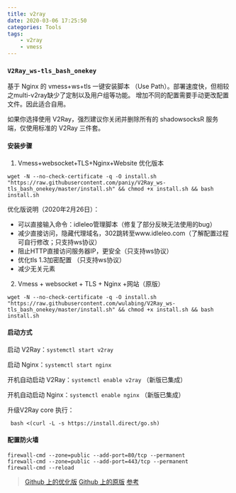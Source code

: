 ```yaml
---
title: v2ray
date: 2020-03-06 17:25:50
categories: Tools
tags:
    - v2ray
    - vmess 
---
```


### `V2Ray_ws-tls_bash_onekey`


基于 Nginx 的 vmess+ws+tls 一键安装脚本 （Use Path）。部署速度快，但相较之multi-v2ray缺少了定制以及用户组等功能。 增加不同的配置需要手动更改配置文件。因此适合自用。

如果你选择使用 V2Ray，强烈建议你关闭并删除所有的 shadowsocksR 服务端，仅使用标准的 V2Ray 三件套。

#### 安装步骤

1. Vmess+websocket+TLS+Nginx+Website 优化版本

```
wget -N --no-check-certificate -q -O install.sh "https://raw.githubusercontent.com/paniy/V2Ray_ws-tls_bash_onekey/master/install.sh" && chmod +x install.sh && bash install.sh
```

优化版说明（2020年2月26日）：

- 可以直接输入命令：idleleo管理脚本（修复了部分反映无法使用的bug）
- 减少直接访问，隐藏代理域名，302跳转至www.idleleo.com（了解配置过程可自行修改；只支持ws协议）
- 阻止HTTP直接访问服务器IP，更安全（只支持ws协议）
- 优化tls 1.3加密配置 （只支持ws协议）
- 减少无关元素

2. Vmess + websocket + TLS + Nginx +网站（原版）

```
wget -N --no-check-certificate -q -O install.sh "https://raw.githubusercontent.com/wulabing/V2Ray_ws-tls_bash_onekey/master/install.sh" && chmod +x install.sh && bash install.sh
```

#### 启动方式
启动 V2Ray：`systemctl start v2ray`

启动 Nginx：`systemctl start nginx`

开机自动启动 V2Ray：`systemctl enable v2ray` （新版已集成）

开机自动启动 Nginx：`systemctl enable nginx` （新版已集成）

升级V2Ray core 执行：
```
 bash <(curl -L -s https://install.direct/go.sh)
```

#### 配置防火墙

```
firewall-cmd --zone=public --add-port=80/tcp --permanent
firewall-cmd --zone=public --add-port=443/tcp --permanent
firewall-cmd --reload
```

> [Github 上的优化版](https://www.idleleo.com/go?url=https://github.com/paniy/V2Ray_ws-tls_bash_onekey)
> [Github 上的原版](https://www.idleleo.com/go?url=https://github.com/wulabing/V2Ray_ws-tls_bash_onekey)
> [参考](https://www.idleleo.com/09/2148.html)
